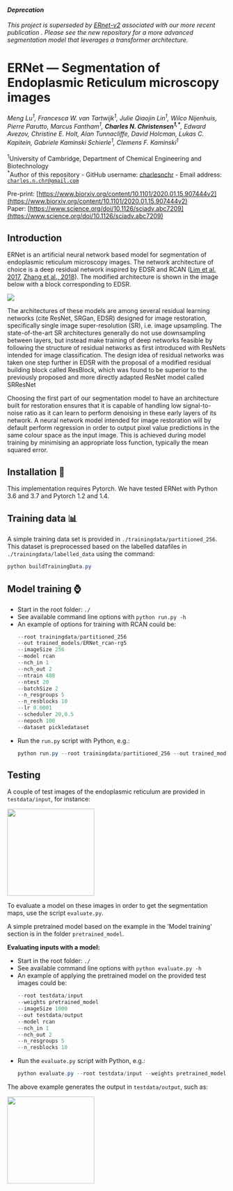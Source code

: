 #### *Deprecation*
*This project is superseded by [ERnet-v2](https://github.com/charlesnchr/ERnet-v2) associated with our more recent publication . Please see the new repository for a more advanced segmentation model that leverages a transformer architecture.*

# ERNet — Segmentation of Endoplasmic Reticulum microscopy images
_Meng Lu<sup>1</sup>, Francesca W. van Tartwijk<sup>1</sup>, Julie Qiaojin Lin<sup>1</sup>, Wilco Nijenhuis, Pierre Parutto, Marcus Fantham<sup>1</sup>,  __Charles N. Christensen<sup>1,*</sup>__, Edward  Avezov, Christine E. Holt, Alan Tunnacliffe, David Holcman, Lukas C. Kapitein, Gabriele Kaminski Schierle<sup>1</sup>, Clemens F. Kaminski<sup>1</sup>_</br></br>
<sup>1</sup>University of Cambridge, Department of Chemical Engineering and Biotechnology</br>
<sup> *</sup>Author of this repository - GitHub username: [charlesnchr](http://github.com/charlesnchr) - Email address: <code>charles.n.chr@gmail.com</code>

Pre-print: [https://www.biorxiv.org/content/10.1101/2020.01.15.907444v2](https://www.biorxiv.org/content/10.1101/2020.01.15.907444v2)
<br>
Paper: [https://www.science.org/doi/10.1126/sciadv.abc7209](https://www.science.org/doi/10.1126/sciadv.abc7209)

## Introduction

ERNet is an artificial neural network based model for segmentation of endoplasmic reticulum microscopy images. The network architecture of choice is a deep residual network inspired by EDSR and RCAN ([Lim et al. 2017](https://arxiv.org/abs/1707.02921), [Zhang et al., 2018](https://arxiv.org/abs/1807.02758)). The modified architecture is shown in the image below with a block corresponding to EDSR.

<img src="fig/architecture.png">

The architectures of these models are among several residual learning networks (cite ResNet, SRGan, EDSR) designed for image restoration, specifically single image super-resolution (SR), i.e. image upsampling. The state-of-the-art SR architectures generally do not use downsampling between layers, but instead make training of deep networks feasible by following the structure of residual networks as first introduced with ResNets intended for image classification. The design idea of residual networks was taken one step further in EDSR with the proposal of a modified residual building block called ResBlock, which was found to be superior to the previously proposed and more directly adapted ResNet model called SRResNet

Choosing the first part of our segmentation model to have an architecture built for restoration ensures that it is capable of handling low signal-to-noise ratio as it can learn to perform denoising in these early layers of its network. A neural network model intended for image restoration will by default perform regression in order to output pixel value predictions in the same colour space as the input image. This is achieved during model training by minimising an appropriate loss function, typically the mean squared error.

## Installation :wrench:

This implementation requires Pytorch. We have tested ERNet with Python 3.6 and 3.7 and Pytorch 1.2 and 1.4.

## Training data :bar_chart:
A simple training data set is provided in `./trainingdata/partitioned_256`. This dataset is preprocessed based on the labelled datafiles in `./trainingdata/labelled_data` using the command:
```powershell
python buildTrainingData.py
```

## Model training :watch:


* Start in the root folder: ```./```
* See available command line options with `python run.py -h`
* An example of options for training with RCAN could be:
  ```powershell
  --root trainingdata/partitioned_256
  --out trained_models/ERNet_rcan-rg5
  --imageSize 256
  --model rcan
  --nch_in 1
  --nch_out 2
  --ntrain 480
  --ntest 20
  --batchSize 2
  --n_resgroups 5
  --n_resblocks 10
  --lr 0.0001
  --scheduler 20,0.5
  --nepoch 100
  --dataset pickledataset
  ```
* Run the `run.py` script with Python, e.g.:
  ```powershell
  python run.py --root trainingdata/partitioned_256 --out trained_models/ERNet_rcan-rg5 --imageSize 256 --model rcan --nch_in 1 --nch_out 2 --ntrain 480 --ntest 20 --batchSize 2 --n_resgroups 5 --n_resblocks 10 --lr 0.0001 --scheduler 20,0.5 --nepoch 100 --dataset pickledataset
  ```

## Testing
A couple of test images of the endoplasmic reticulum are provided in `testdata/input`, for instance:

<img src="fig/testimg.png" width=200>

To evaluate a model on these images in order to get the segmentation maps, use the script `evaluate.py`.

 A simple pretrained model based on the example in the 'Model training' section is in the folder `pretrained_model`.

__Evaluating inputs with a model:__
* Start in the root folder: ```./```
* See available command line options with `python evaluate.py -h`
* An example of applying the pretrained model on the provided test images could be:
  ```powershell
  --root testdata/input
  --weights pretrained_model
  --imageSize 1000
  --out testdata/output
  --model rcan
  --nch_in 1
  --nch_out 2
  --n_resgroups 5
  --n_resblocks 10
  ```
* Run the `evaluate.py` script with Python, e.g.:
  ```powershell
  python evaluate.py --root testdata/input --weights pretrained_model --imageSize 1000 --out testdata/output --model rcan --nch_in 1 --nch_out 2 --n_resgroups 5 --n_resblocks 10
  ```

The above example generates the output in `testdata/output`, such as:

 <img src="fig/testoutput.png" width=200>
